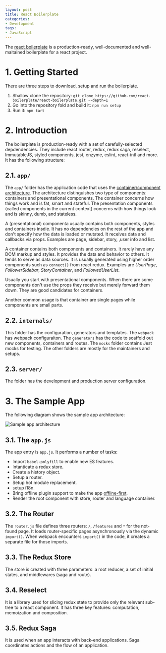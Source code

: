 ```yaml
---
layout: post
title: React Boilerplate 
categories:
- Development
tags:
- JavaScript
---
```


The [react boilerplate](https://www.reactboilerplate.com/) is a production-ready, well-documented and well-maitained boilerplate for a react project. 

# 1. Getting Started

There are three steps to download, setup and run the boilerplate. 

1. Shallow clone the repository: `git clone https://github.com/react-boilerplate/react-boilerplate.git --depth=1`
2. Go into the repository fold and build it: `npm run setup`
3. Run it: `npm tart` 

# 2. Introduction
The boilerplate is production-ready with a set of carefully-selected depdendencies. They include react router, redux, redux saga, reselect, ImmutableJS, styled components, jest, enzyme, eslint, react-intl and more.  It has the following structure: 

## 2.1. `app/`
The `app/` folder has the application code that uses the [container/component architecture](https://medium.com/@dan_abramov/smart-and-dumb-components-7ca2f9a7c7d0#.4bx83oujw). The architecture distinguishes two type of components: containers and presentational components. The container concerns how things work and is fat, smart and stateful. The presentation components (called components in the current context) concerns with how things look and is skinny, dumb, and stateless. 

A (presentational) componenta usually contains both components, styles and containers insdie. It has no dependencies on the rest of the app and don't specify how the data is loaded or mutated. It receives data and callbacks via props. Examples are page, sidebar, story, ,user info and list. 

A container contains both components and containers. It rarely have any DOM markup and styles. It provides the data and behavior to others. It tends to serve as data sources. It is usually generated using higher order components such as `connect()` from react redux. Examples are *UserPage*, *FollowerSidebar*, *StoryContainer*, and *FollowedUserList*. 

Usually you start with presentational components. When there are some components don't use the props they receive but merely forward them down. They are good candidates for containers. 

Another common usage is that container are single pages while components are small parts.  

## 2.2. `internals/`
This folder has the configuration, generators and templates. The `webpack` has webpack configuraiton. The `generators` has the code to scaffold out new components, containers and routes. The `mocks` folder contains Jest mocks for testing. The other folders are mostly for the maintainers and setups. 

## 2.3. `server/`
The folder has the development and production server configuration. 

# 3. The Sample App
The following diagram shows the sample app architecture: 

![Sample app architecture](https://github.com/react-boilerplate/react-boilerplate/raw/master/docs/general/workflow.png)

## 3.1. The `app.js`
The app entry is `app.js`. It performs a number of tasks: 
* Import `babel-polyfill` to enable new ES features. 
* Intanticate a redux store. 
* Create a history object. 
* Setup a router. 
* Setup hot module replacement. 
* setup i18n. 
* Bring offline plugin support to make the app [offline-first](https://developers.google.com/web/fundamentals/getting-started/codelabs/offline/).
* Render the root component with store, router and language container. 

## 3.2. The Router
The `router.js` file defines three routers: `/`, `/features` and `*` for the not-found page. It loads router-specific pages asynchronously via the dynamic `import()`. When webpack encounters `import()` in the code, it creates a separate file for those imports. 

## 3.3. The Redux Store
The store is created with three parameters: a root reducer, a set of initial states, and middlewares (saga and route).

## 3.4. Reselect
It is a library used for slicing redux state to provide only the relevant sub-tree to a react component. It has three key features: computation, memoization and composition. 

## 3.5. Redux Saga
It is used when an app interacts with back-end applications. Saga coordinates actions and the flow of an application. 

 